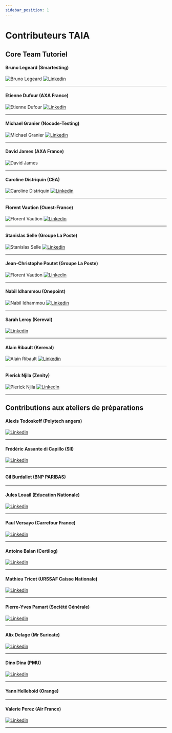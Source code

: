```yaml
---
sidebar_position: 1
---
```


# Contributeurs TAIA

## Core Team Tutoriel

#### Bruno Legeard (Smartesting)

![Bruno Legeard](/img/contributeur/Bruno-Legeard-2-150x150.jpg.webp) [![Linkedin](/img/contributeur/In-Blue-21.png)](https://www.linkedin.com/in/brunolegeard/)

---

#### Etienne Dufour (AXA France)

![Etienne Dufour](/img/contributeur/Etienne-Dufour-150x150.jpg.webp) [![Linkedin](/img/contributeur/In-Blue-21.png)](https://www.linkedin.com/in/etiennedufour/)

---

#### Michael Granier (Nocode-Testing)

![Michael Granier](/img/contributeur/Michael_Granier-2-150x150.jpg.webp) [![Linkedin](/img/contributeur/In-Blue-21.png)](https://www.linkedin.com/in/michael-granier/)

---
#### David James (AXA France)

![David James](/img/contributeur/James-David-150x150.jpg)

---
#### Caroline Distriquin (CEA)

![Caroline Distriquin](/img/contributeur/Caroline-Distriquin.jpg) [![Linkedin](/img/contributeur/In-Blue-21.png)](https://www.linkedin.com/in/caroline-distriquin-50947543/)

---
#### Florent Vaution (Ouest-France)

![Florent Vaution](/img/contributeur/Florent-Vaution_WEB-150x150.jpg) [![Linkedin](/img/contributeur/In-Blue-21.png)](https://www.linkedin.com/in/florentvaution/)

---
#### Stanislas Selle (Groupe La Poste)

![Stanislas Selle](/img/contributeur/Photo-StanislasSelle-150x150.jpg) [![Linkedin](/img/contributeur/In-Blue-21.png)](https://www.linkedin.com/in/stanislas-selle-1744996/)

---
#### Jean-Christophe Poutet (Groupe La Poste)

![Florent Vaution](/img/contributeur/JC-Poutet-150x150.jpg) [![Linkedin](/img/contributeur/In-Blue-21.png)](https://www.linkedin.com/in/jcpoutet/)

---

#### Nabil Idhammou (Onepoint)

![Nabil Idhammou](/img/contributeur/Nabil-Idhammou-150x150.jpg) [![Linkedin](/img/contributeur/In-Blue-21.png)](https://www.linkedin.com/in/nabil-i-74552a69/)

---
#### Sarah Leroy (Kereval)

[![Linkedin](/img/contributeur/In-Blue-21.png)](https://www.linkedin.com/in/sarah-leroy-269559181/)

---
#### Alain Ribault (Kereval)

![Alain Ribault](/img/contributeur/Alain-Ribault-150x150.jpg) [![Linkedin](/img/contributeur/In-Blue-21.png)](https://www.linkedin.com/in/alainribault/)

---
#### Pierick Njila (Zenity)

![Pierick Njila](/img/contributeur/Photo-Pierick-150x150.jpeg) [![Linkedin](/img/contributeur/In-Blue-21.png)](https://www.linkedin.com/in/pierick-njila-a4b40b58/)

---

## Contributions aux ateliers de préparations

#### Alexis Todoskoff (Polytech angers)

[![Linkedin](/img/contributeur/In-Blue-21.png)](https://www.linkedin.com/in/alexis-todoskoff/)

---
#### Frédéric Assante di Capillo (SII)

[![Linkedin](/img/contributeur/In-Blue-21.png)](https://www.linkedin.com/in/frederic-assante-di-capillo-46a0b785/)

---
#### Gil Burdallet (BNP PARIBAS)

---
#### Jules Louail (Education Nationale)

[![Linkedin](/img/contributeur/In-Blue-21.png)](https://www.linkedin.com/in/jules-louail-181777200/)

---
#### Paul Versayo (Carrefour France)

[![Linkedin](/img/contributeur/In-Blue-21.png)](https://www.linkedin.com/in/paul-versayo-69b86611/)

---
#### Antoine Balan (Certilog)

[![Linkedin](/img/contributeur/In-Blue-21.png)](https://www.linkedin.com/in/antoine-balan-495752270/)

---
#### Mathieu Tricot (URSSAF Caisse Nationale)

[![Linkedin](/img/contributeur/In-Blue-21.png)](https://www.linkedin.com/in/mathieu-tricot-97484b75/)

---
#### Pierre-Yves Pamart (Société Générale)

[![Linkedin](/img/contributeur/In-Blue-21.png)](https://www.linkedin.com/in/pierre-yves-pamart/)

---
#### Alix Delage (Mr Suricate)

[![Linkedin](/img/contributeur/In-Blue-21.png)](https://www.linkedin.com/in/alix-delage-b19156225/)

---
#### Dino Dina (PMU)

[![Linkedin](/img/contributeur/In-Blue-21.png)](https://www.linkedin.com/in/dino-dina-28474b63/)

---
#### Yann Helleboid (Orange)

---
#### Valerie Perez (Air France)

[![Linkedin](/img/contributeur/In-Blue-21.png)](https://www.linkedin.com/in/valerie-perez-970934152/)

---